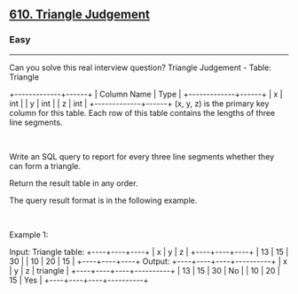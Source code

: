 <h2><a href="https://leetcode.com/problems/triangle-judgement/">610. Triangle Judgement</a></h2><h3>Easy</h3><hr>Can you solve this real interview question? Triangle Judgement - Table: Triangle


+-------------+------+
| Column Name | Type |
+-------------+------+
| x           | int  |
| y           | int  |
| z           | int  |
+-------------+------+
(x, y, z) is the primary key column for this table.
Each row of this table contains the lengths of three line segments.


 

Write an SQL query to report for every three line segments whether they can form a triangle.

Return the result table in any order.

The query result format is in the following example.

 

Example 1:


Input: 
Triangle table:
+----+----+----+
| x  | y  | z  |
+----+----+----+
| 13 | 15 | 30 |
| 10 | 20 | 15 |
+----+----+----+
Output: 
+----+----+----+----------+
| x  | y  | z  | triangle |
+----+----+----+----------+
| 13 | 15 | 30 | No       |
| 10 | 20 | 15 | Yes      |
+----+----+----+----------+
